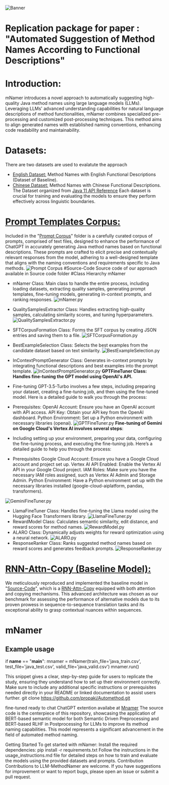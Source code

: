 ![Banner](Mnamer.png)
# Replication package for paper : "Automated Suggestion of Method Names According to Functional Descriptions"

# Introduction:
mNamer introduces a novel approach to automatically suggesting high-quality Java method names using large language models (LLMs). Leveraging LLMs' advanced understanding capabilities for natural language descriptions of method functionalities, mNamer combines specialized pre-processing and customized post-processing techniques. This method aims to align generated names with established naming conventions, enhancing code readability and maintainability.
# Datasets:
There are two datasets are used to evalatute the approach
- [English Dataset:](https://github.com/waseemakram36602/LLM-Based-Namer/tree/main/Datasets/English-Dataset) Method Names with English Functional Descriptions (Dataset of Baseline).
- [Chinese Dataset:](https://github.com/waseemakram36602/LLM-Based-Namer/tree/main/Datasets/Chinese-Dataset) Method Names with Chinese Functional Descriptions. The Dataset organized from [Java 11 API Reference](https://www.apiref.com/java11-zh/java.base/module-summary.html)
Each dataset is crucial for training and evaluating the models to ensure they perform effectively across linguistic boundaries.
#  [Prompt Templates Corpus:](https://github.com/waseemakram36602/LLM-Based-Namer/tree/main/Prompt_Corpus) 
Included in the "[Prompt Corpus](https://github.com/waseemakram36602/LLM-Based-Namer/tree/main/Prompt_Corpus)" folder is a carefully curated corpus of prompts, comprised of text files, designed to enhance the performance of ChatGPT in accurately generating Java method names based on functional descriptions. These prompts are crafted to elicit precise and contextually relevant responses from the model, adhering to a well-designed template that aligns with the naming conventions and requirements specific to Java methods.
![Prompt Corpus](promptcorpus.PNG)
#Source-Code
Source code of our approach available in Source code folder
#Class Hierarchy
mNamer

- mNamer Class: Main class to handle the entire process, including loading datasets, extracting quality samples, generating prompt templates, fine-tuning models, generating in-context prompts, and ranking responses.
![mNamer.py](mNamer.PNG)

- QualitySamplesExtractor Class: Handles extracting high-quality samples, calculating similarity scores, and tuning hyperparameters.
![QualitySamplesExtractor.py](QualitySample.PNG)
- SFTCorpusFormation Class: Forms the SFT corpus by creating JSON entries and saving them to a file.
![SFTCorpusFormation.py](SFTCorpus.PNG)
- BestExampleSelection Class: Selects the best examples from the candidate dataset based on text similarity.
![BestExampleSelection.py](BestExamples.PNG)
- InContextPromptGenerator Class: Generates in-context prompts by integrating functional descriptions and best examples into the prompt template.
![InContextPromptGenerator.py](InContextPrompts.PNG)
**GPTFineTuner Class: Handles fine-tuning the GPT model using OpenAI's API.**
- Fine-tuning GPT-3.5-Turbo involves a few steps, including preparing your dataset, creating a fine-tuning job, and then using the fine-tuned model. Here is a detailed guide to walk you through the process:
- Prerequisites:
OpenAI Account: Ensure you have an OpenAI account with API access.
API Key: Obtain your API key from the OpenAI dashboard.
Python Environment: Set up a Python environment with necessary libraries (openai).
![GPTFineTuner.py](GPTFine.PNG)
**Fine-tuning of Gemini on Google Cloud's Vertex AI involves several steps**:
- Including setting up your environment, preparing your data, configuring the fine-tuning process, and executing the fine-tuning job. Here’s a detailed guide to help you through the process:
- Prerequisites
Google Cloud Account: Ensure you have a Google Cloud account and project set up.
Vertex AI API Enabled: Enable the Vertex AI API in your Google Cloud project.
IAM Roles: Make sure you have the necessary IAM roles assigned, such as Vertex AI Admin and Storage Admin.
Python Environment: Have a Python environment set up with the necessary libraries installed (google-cloud-aiplatform, pandas, transformers).
  
![GeminiFineTuner.py](GeminiFine.PNG)
- LlamaFineTuner Class: Handles fine-tuning the Llama model using the Hugging Face Transformers library.
![LlamaFineTuner.py](LlamaFine.PNG)
- RewardModel Class: Calculates semantic similarity, edit distance, and reward scores for method names.
![RewardModel.py](RewardModel.PNG)
- ALARO Class: Dynamically adjusts weights for reward optimization using a neural network.
![ALARO.py](ALARO.PNG)
- ResponseRanker Class: Ranks suggested method names based on reward scores and generates feedback prompts.
![ResponseRanker.py](Response.PNG)

# [RNN-Attn-Copy (Baseline Model):]([https://github.com/propaki/Automethod/tree/main/Source-Code/RNN-Attn-Copy.ipynb](https://github.com/waseemakram36602/LLM-Based-Namer/tree/main/Baseline_Code))
We meticulously reproduced and implemented the baseline model in "[Source-Code](https://github.com/waseemakram36602/LLM-Based-Namer/tree/main/Baseline_Code)", which is a [RNN-Attn-Copy](https://github.com/waseemakram36602/LLM-Based-Namer/blob/main/Baseline_Code/RNN-Att-Copy.ipynb) equipped with both attention and copying mechanisms. This advanced architecture was chosen as our benchmark for assessing the performance of alternative models due to its proven prowess in sequence-to-sequence translation tasks and its exceptional ability to grasp contextual nuances within sequences.

# mNamer
## Example usage
if __name__ == "__main__":
    mnamer = mNamer(train_file='java_train.csv', test_file='java_test.csv', valid_file='java_valid.csv')
    mnamer.run()
    
This snippet gives a clear, step-by-step guide for users to replicate the study, ensuring they understand how to set up their environment correctly. Make sure to include any additional specific instructions or prerequisites needed directly in your README or linked documentation to assist users further.
git clone https://github.com/propaki/Automethod.git

fine-tuned ready to chat ChatGPT extention availabe at [Mnamer](https://chat.openai.com/g/g-T58v7ELEM-mnamer)
The source code is the centerpiece of this repository, showcasing the application of BERT-based semantic model for both Semantic Driven Preprocessing and BERT-based RLHF in Postprocessing for LLMs to improve its method naming capabilities. This model represents a significant advancement in the field of automated method naming.

Getting Started
To get started with mNamer:
Install the required dependencies: pip install -r requirements.txt
Follow the instructions in the usage_instructions.md file for detailed steps on how to train and evaluate the models using the provided datasets and prompts.
Contribution
Contributions to LLM-MethodNamer are welcome. If you have suggestions for improvement or want to report bugs, please open an issue or submit a pull request.
